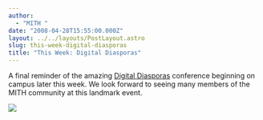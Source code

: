 ```yaml
---
author:
  - "MITH "
date: "2008-04-28T15:55:00.000Z"
layout: ../../layouts/PostLayout.astro
slug: this-week-digital-diasporas
title: "This Week: Digital Diasporas"
---
```


A final reminder of the amazing [Digital Diasporas](http://web.archive.org/web/20100608231719/http://www.mith2.umd.edu/diaspora2008/) conference beginning on campus later this week. We look forward to seeing many members of the MITH community at this landmark event.

[![](/assets/images/web-20110722164504-http--www.mith2.umd.edu-diaspora2008-diaspora_web.jpg)](http://web.archive.org/web/20100608231719/http://www.mith2.umd.edu/diaspora2008/)
